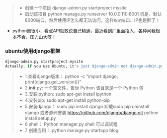 > * 创建一个项目
  django-admin.py startproject mysite
> * 启动该项目
python manage.py runserver 10.0.0.110:8001
坑是，默认8000端口，然后使用IP怎么都无法访问，这样`指定`端口、IP也是醉了！
* python圈很小，看点API就敢说自己精通，最近看到厂里面招人，各种问我根本不会，压力山大呀！

### ubuntu使用django框架
```python
django-admin.py startproject mysite
Actually, if you use Ubuntu, it's just django-admin not django-admin.py 感觉好坑
```
> * 1.查看django版本：
python -c "import django; print(django.get_version())"
> * 2.__init__.py: 
一个空文件，告诉 Python 该目录是一个 Python 包
> * 3.安装ipython:
sudo apt-get install ipython
> * 4.安装pip: 
sudo apt-get install python-pip
> * 5.安装django： sudo pip install django 卸载sudo pip uninstall django
或者源码安装 https://github.com/django/django.git python install setup.py
> * 6 shell： Python manager.py shell 可以调试程
> * 7 创建应用： python manage.py startapp blog
